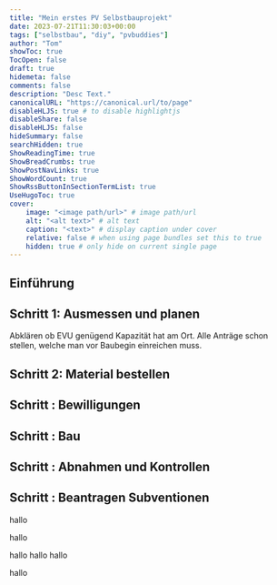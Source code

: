 ```yaml
---
title: "Mein erstes PV Selbstbauprojekt"
date: 2023-07-21T11:30:03+00:00
tags: ["selbstbau", "diy", "pvbuddies"]
author: "Tom"
showToc: true
TocOpen: false
draft: true
hidemeta: false
comments: false
description: "Desc Text."
canonicalURL: "https://canonical.url/to/page"
disableHLJS: true # to disable highlightjs
disableShare: false
disableHLJS: false
hideSummary: false
searchHidden: true
ShowReadingTime: true
ShowBreadCrumbs: true
ShowPostNavLinks: true
ShowWordCount: true
ShowRssButtonInSectionTermList: true
UseHugoToc: true
cover:
    image: "<image path/url>" # image path/url
    alt: "<alt text>" # alt text
    caption: "<text>" # display caption under cover
    relative: false # when using page bundles set this to true
    hidden: true # only hide on current single page
---
```


## Einführung


## Schritt 1: Ausmessen und planen

Abklären ob EVU genügend Kapazität hat am Ort. Alle Anträge schon stellen, welche man vor Baubegin einreichen muss.

## Schritt 2: Material bestellen

## Schritt : Bewilligungen


## Schritt : Bau

## Schritt : Abnahmen und Kontrollen

## Schritt : Beantragen Subventionen 


hallo

hallo

hallo
hallo
hallo

hallo

